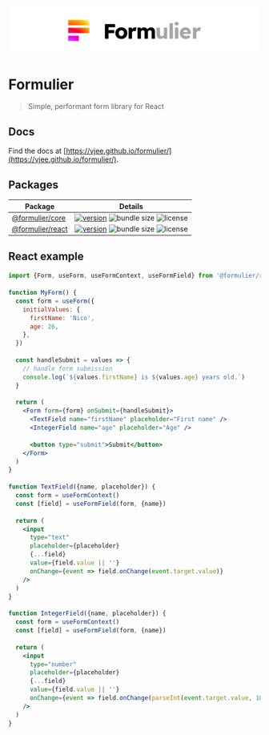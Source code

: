 <p align="center">
  <a href="https://github.com/vjee/formulier" target="_blank" rel="noopener noreferrer">
    <picture>
      <source media="(prefers-color-scheme: dark)" srcset="https://raw.githubusercontent.com/vjee/formulier/main/.github/formulier-logotype-banner-dark.svg">
      <img src="https://raw.githubusercontent.com/vjee/formulier/main/.github/formulier-logotype-banner-light.svg" alt="Formulier logo">
    </picture>
  </a>
</p>

# Formulier

> Simple, performant form library for React

## Docs

Find the docs at [https://vjee.github.io/formulier/](https://vjee.github.io/formulier/).

## Packages

| Package                                                                        | Details                                                                                                                                                                                                                                                                                                                          |
| ------------------------------------------------------------------------------ | -------------------------------------------------------------------------------------------------------------------------------------------------------------------------------------------------------------------------------------------------------------------------------------------------------------------------------- |
| [@formulier/core](https://github.com/vjee/formulier/tree/main/packages/core)   | [![version](https://img.shields.io/npm/v/@formulier/core?style=flat-square)](https://github.com/vjee/formulier/blob/main/packages/core/CHANGELOG.md) ![bundle size](https://img.shields.io/bundlephobia/minzip/@formulier/core?style=flat-square) ![license](https://img.shields.io/npm/l/@formulier/core?style=flat-square)     |
| [@formulier/react](https://github.com/vjee/formulier/tree/main/packages/react) | [![version](https://img.shields.io/npm/v/@formulier/react?style=flat-square)](https://github.com/vjee/formulier/blob/main/packages/react/CHANGELOG.md) ![bundle size](https://img.shields.io/bundlephobia/minzip/@formulier/react?style=flat-square) ![license](https://img.shields.io/npm/l/@formulier/react?style=flat-square) |

## React example

```jsx
import {Form, useForm, useFormContext, useFormField} from '@formulier/react'

function MyForm() {
  const form = useForm({
    initialValues: {
      firstName: 'Nico',
      age: 26,
    },
  })

  const handleSubmit = values => {
    // handle form submission
    console.log(`${values.firstName} is ${values.age} years old.`)
  }

  return (
    <Form form={form} onSubmit={handleSubmit}>
      <TextField name="firstName" placeholder="First name" />
      <IntegerField name="age" placeholder="Age" />

      <button type="submit">Submit</button>
    </Form>
  )
}

function TextField({name, placeholder}) {
  const form = useFormContext()
  const [field] = useFormField(form, {name})

  return (
    <input
      type="text"
      placeholder={placeholder}
      {...field}
      value={field.value || ''}
      onChange={event => field.onChange(event.target.value)}
    />
  )
}

function IntegerField({name, placeholder}) {
  const form = useFormContext()
  const [field] = useFormField(form, {name})

  return (
    <input
      type="number"
      placeholder={placeholder}
      {...field}
      value={field.value || ''}
      onChange={event => field.onChange(parseInt(event.target.value, 10))}
    />
  )
}
```

